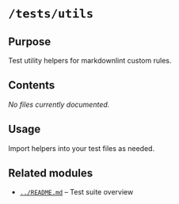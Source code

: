 # `/tests/utils`

## Purpose

Test utility helpers for markdownlint custom rules.

## Contents

_No files currently documented._

## Usage

Import helpers into your test files as needed.

## Related modules

* [`../README.md`](../README.md) – Test suite overview
